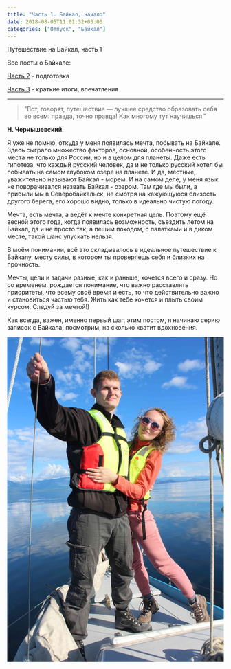 ```yaml
---
title: "Часть 1. Байкал, начало"
date: 2018-08-05T11:01:32+03:00
categories: ["Отпуск", "Байкал"]
---
```


Путешествие на Байкал, часть 1

<!--more-->

Все посты о Байкале:

[Часть 2](https://arybin93.github.io/posts/23_baikal_2/) - подготовка

[Часть 3](https://arybin93.github.io/posts/23_baikal_3/) - краткие итоги, впечатления

---

> "Вот, говорят, путешествие — лучшее средство образовать себя во всем: правда, точно правда! 
> Как многому тут научишься." 

__Н. Чернышевский.__


Я уже не помню, откуда у меня появилась мечта, побывать на Байкале. 
Здесь сыграло множество факторов, основной, особенность этого места не только для России, но и в целом для планеты. 
Даже есть гипотеза, что каждый русский человек, да и не только русский хотел бы побывать 
на самом глубоком озере на планете. И да, местные, уважительно называют Байкал - морем. 
И на самом деле, у меня язык не поворачивался назвать Байкал - озером. 
Там где мы были, а прибыли мы в Северобайкальск, не смотря на кажующуюся близость другого берега, 
его хорошо видно, только в идеально чистую погоду.

Мечта, есть мечта, а ведёт к мечте конкретная цель. 
Поэтому ещё весной этого года, когда появилась возможность, съездить летом на Байкал, да и не просто так, 
а пешим походом, с палатками и в диком месте, такой шанс упускать нельзя. 

В моём понимании, всё это складывалось в идеальное путешествие к Байкалу, месту силы,
в котором ты проверяешь себя и близких на прочность.

Мечты, цели и задачи разные, как и раньше, хочется всего и сразу. 
Но со временем, рождается понимание, что важно расставлять приоритеты, что всему своё время и есть, 
то что действительно важно и становиться частью тебя. Жить как тебе хочется и плыть своим курсом. Следуй за мечтой!)

Как всегда, важен, именно первый шаг, этим постом, я начинаю серию записок с Байкала, 
посмотрим, на сколько хватит вдохновения.

![Baikal](/images/10_baikal_1.JPG "Переплываем Байкал, начало похода")
